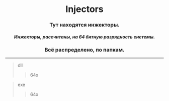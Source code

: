 <h1 align="center">
Injectors
</h1>

<h3 align="center">
Тут находятся инжекторы.
</h3>

<h5 align="center">
Инжекторы, рассчитаны, на 64 битную разрядность системы.
</h5>

<h3 align="center">
Всё распределено, по папкам.
</h3>

____

> dll
> > 64x

> exe
> > 64x